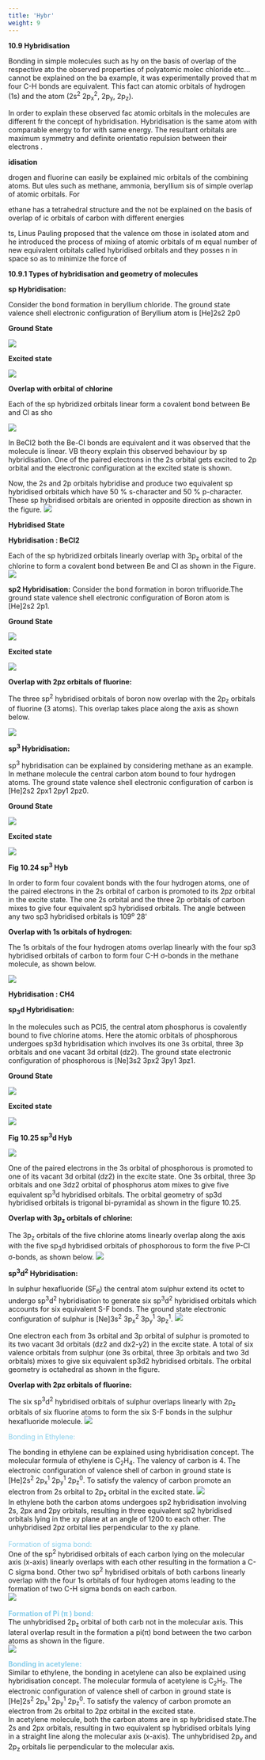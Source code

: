```yaml
---
title: 'Hybr'
weight: 9
---
```


  




**10.9 Hybridisation**

Bonding in simple molecules such as hy on the basis of overlap of the respective ato the observed properties of polyatomic molec chloride etc... cannot be explained on the ba example, it was experimentally proved that m four C-H bonds are equivalent. This fact can atomic orbitals of hydrogen (1s) and the atom (2s<sup>2</sup> 2p<sub>x</sub><sup>2</sup>, 2p<sub>y</sub>, 2p<sub>z</sub>).

In order to explain these observed fac atomic orbitals in the molecules are different fr the concept of hybridisation. Hybridisation is the same atom with comparable energy to for with same energy. The resultant orbitals are maximum symmetry and definite orientatio repulsion between their electrons .  


**idisation**

drogen and fluorine can easily be explained mic orbitals of the combining atoms. But ules such as methane, ammonia, beryllium sis of simple overlap of atomic orbitals. For

ethane has a tetrahedral structure and the not be explained on the basis of overlap of ic orbitals of carbon with different energies

ts, Linus Pauling proposed that the valence om those in isolated atom and he introduced the process of mixing of atomic orbitals of m equal number of new equivalent orbitals called hybridised orbitals and they posses n in space so as to minimize the force of




  

**10.9.1 Types of hybridisation and geometry of molecules**

**sp Hybridisation:**

Consider the bond formation in beryllium chloride. The ground state valence shell electronic configuration of Beryllium atom is \[He\]2s2 2p0

**Ground State**

![](1.png)

**Excited state**

![](2.png)

**Overlap with orbital of chlorine**

Each of the sp hybridized orbitals linear form a covalent bond between Be and Cl as sho

![](3.png)

In BeCl2 both the Be-Cl bonds are equivalent and it was observed that the molecule is linear. VB theory explain this observed behaviour by sp hybridisation. One of the paired electrons in the 2s orbital gets excited to 2p orbital and the electronic configuration at the excited state is shown.

Now, the 2s and 2p orbitals hybridise and produce two equivalent sp hybridised orbitals which have 50 % s-character and 50 % p-character. These sp hybridised orbitals are oriented in opposite direction as shown in the figure.
![](4.png)

**Hybridised State**



**Hybridisation : BeCl2**

Each of the sp hybridized orbitals linearly overlap with 3p<sub>z</sub> orbital of the chlorine to
form a covalent bond between Be and Cl as shown in the Figure.
![](5.png)
  

**sp2 Hybridisation:** Consider the bond formation in boron trifluoride.The ground state valence shell electronic configuration of Boron atom is \[He\]2s2 2p1.

**Ground State**

![](8.png)

**Excited state**

![](6.png)

**Overlap with 2pz orbitals of fluorine:**

The three sp<sup>2</sup> hybridised orbitals of boron now overlap with the 2p<sub>z</sub> orbitals of fluorine
(3 atoms). This overlap takes place along the axis as shown below.

![](7.png)

**sp<sup>3</sup> Hybridisation:**

sp<sup>3</sup> hybridisation can be explained by considering methane as an example. In methane molecule the central carbon atom bound to four hydrogen atoms. The ground state valence shell electronic configuration of carbon is [He]2s2 2px1 2py1 2pz0.



**Ground State**

![](9.png)



**Excited state**

![](10.png)



**Fig 10.24 sp<sup>3</sup> Hyb**  

In order to form four covalent bonds with the four hydrogen atoms, one of the paired electrons in the 2s orbital of carbon is promoted to its 2pz orbital in the excite state. The one 2s orbital and the three 2p orbitals of carbon mixes to give four equivalent sp3 hybridised orbitals. The angle between any two sp3 hybridised orbitals is 109⁰ 28'

**Overlap with 1s orbitals of hydrogen:**

The 1s orbitals of the four hydrogen atoms overlap linearly with the four sp3 hybridised orbitals of carbon to form four C-H σ-bonds in the methane molecule, as shown below.

![](11.png)

**Hybridisation : CH4**


  

**sp<sub>3</sub>d Hybridisation:**

In the molecules such as PCl5, the central atom phosphorus is covalently bound to five chlorine atoms. Here the atomic orbitals of phosphorous undergoes sp3d hybridisation which involves its one 3s orbital, three 3p orbitals and one vacant 3d orbital (dz2). The ground state electronic configuration of phosphorous is [Ne]3s2 3px2 3py1 3pz1.



**Ground State**

![](12.png)




**Excited state**

![](13.png)






**Fig 10.25 sp<sup>3</sup>d Hyb**  

![](14.png)

One of the paired electrons in the 3s orbital of phosphorous is promoted to one of its vacant 3d orbital (dz2) in the excite state. One 3s orbital, three 3p orbitals and one 3dz2 orbital of phosphorus atom mixes to give five equivalent sp<sup>3</sup>d hybridised orbitals. The orbital geometry of sp3d hybridised orbitals is trigonal bi-pyramidal as shown in the figure 10.25.

**Overlap with 3p<sub>z</sub> orbitals of chlorine:**

The 3p<sub>z</sub> orbitals of the five chlorine atoms linearly overlap along the axis with the five sp<sub>3</sub>d hybridised orbitals of phosphorous to form the five P-Cl σ-bonds, as shown below.
![](26.png)


**sp<sup>3</sup>d<sup>2</sup> Hybridisation:**

In sulphur hexafluoride (SF<sub>6</sub>) the central atom sulphur extend its octet to undergo sp<sup>3</sup>d<sup>2</sup> hybridisation to generate six sp<sup>3</sup>d<sup>2</sup> hybridised orbitals which accounts for six equivalent S-F bonds. The ground state electronic configuration of sulphur is \[Ne\]3s<sup>2</sup> 3p<sub>x</sub><sup>2</sup> 3p<sub>y</sub><sup>1</sup> 3p<sub>z</sub><sup>1</sup>.
![](27.png)



One electron each from 3s orbital and 3p orbital of sulphur is promoted to its two vacant 3d orbitals (dz2 and dx2-y2) in the excite state. A total of six valence orbitals from sulphur (one 3s orbital, three 3p orbitals and two 3d orbitals) mixes to give six equivalent sp3d2 hybridised orbitals. The orbital geometry is octahedral as shown in the figure.

**Overlap with 2pz orbitals of fluorine:**

The six sp<sup>3</sup>d<sup>2</sup> hybridised orbitals of sulphur overlaps linearly with 2p<sub>z</sub> orbitals of six fluorine atoms to form the six S-F bonds in the sulphur hexafluoride molecule.
![](272.png)

<h style="color:skyblue">Bonding in Ethylene:</h>

The bonding in ethylene can be explained using hybridisation concept. The molecular formula of ethylene is C<sub>2</sub>H<sub>4</sub>. The valency of carbon is 4. The electronic configuration of valence shell of carbon in ground state is \[He\]2s<sup>2</sup> 2p<sub>x</sub><sup>1</sup> 2p<sub>y</sub><sup>1</sup> 2p<sub>z</sub><sup>0</sup>. To satisfy the valency of carbon promote an electron from 2s orbital to 2p<sub>z</sub> orbital in the excited state.
![](29.png)
<br>In ethylene both the carbon atoms undergoes
sp2 hybridisation involving 2s, 2px and 2py
orbitals, resulting in three equivalent sp2
hybridised orbitals lying in the xy plane
at an angle of 1200 to each other. The
unhybridised 2pz orbital lies perpendicular
to the xy plane.
<br><br><h style="color:skyblue">Formation of sigma bond:</h>
<br>One of the sp<sup>2</sup> hybridised orbitals of each
carbon lying on the molecular axis (x-axis)
linearly overlaps with each other resulting
in the formation a C-C sigma bond. Other
two sp<sup>2</sup> hybridised orbitals of both carbons
linearly overlap with the four 1s orbitals
of four hydrogen atoms leading to the
formation of two C-H sigma bonds on each
carbon.
<br>![](292.png)
<br><br><h style="color:skyblue">**Formation of Pi (π ) bond:**</h>
<br>The unhybridised 2p<sub>z</sub> orbital of both carb not in the molecular axis. This lateral overlap result in the formation a pi(π) bond between
the two carbon atoms as shown in the figure.
<br>![](293.png)

<h style="color:skyblue">**Bonding in acetylene:**</h>
<br>Similar to ethylene, the bonding in acetylene
can also be explained using hybridisation
concept. The molecular formula of acetylene is C<sub>2</sub>H<sub>2</sub>. The electronic configuration of valence shell of carbon in ground state is [He]2s<sup>2</sup> 2p<sub>x</sub><sup>1</sup> 2p<sub>y</sub><sup>1</sup> 2p<sub>z</sub><sup>0</sup>. To satisfy the valency of carbon promote an electron from 2s orbital to 2pz orbital in the excited state.
<br>In acetylene molecule, both the carbon atoms are in sp hybridised state.The 2s and 2px orbitals, resulting in two equivalent sp hybridised orbitals lying in a straight line along the molecular axis (x-axis). The unhybridised 2p<sub>y</sub> and 2p<sub>z</sub> orbitals lie perpendicular to the molecular axis.